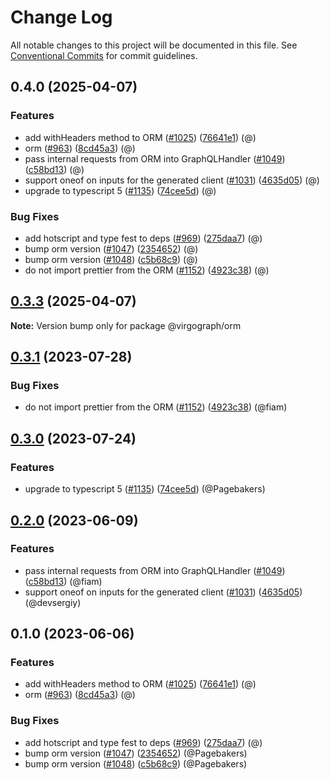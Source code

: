 # Change Log

All notable changes to this project will be documented in this file.
See [Conventional Commits](https://conventionalcommits.org) for commit guidelines.

## 0.4.0 (2025-04-07)

### Features

* add withHeaders method to ORM ([#1025](https://github.com/andreik-n2/bff-sdk/issues/1025)) ([76641e1](https://github.com/andreik-n2/bff-sdk/commit/76641e14eccd417837745743b94155a157983322)) (@)
* orm ([#963](https://github.com/andreik-n2/bff-sdk/issues/963)) ([8cd45a3](https://github.com/andreik-n2/bff-sdk/commit/8cd45a37f139e592f579c40e266ce128b8be1b5d)) (@)
* pass internal requests from ORM into GraphQLHandler ([#1049](https://github.com/andreik-n2/bff-sdk/issues/1049)) ([c58bd13](https://github.com/andreik-n2/bff-sdk/commit/c58bd13d7e314dcd09ff65b1cc32c7a2c7fabd03)) (@)
* support oneof on inputs for the generated client ([#1031](https://github.com/andreik-n2/bff-sdk/issues/1031)) ([4635d05](https://github.com/andreik-n2/bff-sdk/commit/4635d05fa52a1c67fe3f1762499193b23faef037)) (@)
* upgrade to typescript 5 ([#1135](https://github.com/andreik-n2/bff-sdk/issues/1135)) ([74cee5d](https://github.com/andreik-n2/bff-sdk/commit/74cee5db3ae8865d2bf1f1d7ab5c67fccbeeb798)) (@)

### Bug Fixes

* add hotscript and type fest to deps ([#969](https://github.com/andreik-n2/bff-sdk/issues/969)) ([275daa7](https://github.com/andreik-n2/bff-sdk/commit/275daa7bf69eaab2b635678691b11645f1590c0c)) (@)
* bump orm version ([#1047](https://github.com/andreik-n2/bff-sdk/issues/1047)) ([2354652](https://github.com/andreik-n2/bff-sdk/commit/23546522a209b57224335f67cc906f4943983397)) (@)
* bump orm version ([#1048](https://github.com/andreik-n2/bff-sdk/issues/1048)) ([c5b68c9](https://github.com/andreik-n2/bff-sdk/commit/c5b68c93d8d3f5a753150cfbce62d85bb15698f0)) (@)
* do not import prettier from the ORM ([#1152](https://github.com/andreik-n2/bff-sdk/issues/1152)) ([4923c38](https://github.com/andreik-n2/bff-sdk/commit/4923c38b157d94ddb3d3b5216e43bbf95d56f59b)) (@)

## [0.3.3](https://github.com/andreik-n2/bff-sdk/compare/@virgograph/orm@0.3.1...@virgograph/orm@0.3.3) (2025-04-07)

**Note:** Version bump only for package @virgograph/orm

## [0.3.1](https://github.com/wundergraph/wundergraph/compare/@virgograph/orm@0.3.0...@virgograph/orm@0.3.1) (2023-07-28)

### Bug Fixes

* do not import prettier from the ORM ([#1152](https://github.com/wundergraph/wundergraph/issues/1152)) ([4923c38](https://github.com/wundergraph/wundergraph/commit/4923c38b157d94ddb3d3b5216e43bbf95d56f59b)) (@fiam)

## [0.3.0](https://github.com/wundergraph/wundergraph/compare/@virgograph/orm@0.2.0...@virgograph/orm@0.3.0) (2023-07-24)

### Features

* upgrade to typescript 5 ([#1135](https://github.com/wundergraph/wundergraph/issues/1135)) ([74cee5d](https://github.com/wundergraph/wundergraph/commit/74cee5db3ae8865d2bf1f1d7ab5c67fccbeeb798)) (@Pagebakers)

## [0.2.0](https://github.com/wundergraph/wundergraph/compare/@virgograph/orm@0.1.0...@virgograph/orm@0.2.0) (2023-06-09)

### Features

* pass internal requests from ORM into GraphQLHandler ([#1049](https://github.com/wundergraph/wundergraph/issues/1049)) ([c58bd13](https://github.com/wundergraph/wundergraph/commit/c58bd13d7e314dcd09ff65b1cc32c7a2c7fabd03)) (@fiam)
* support oneof on inputs for the generated client ([#1031](https://github.com/wundergraph/wundergraph/issues/1031)) ([4635d05](https://github.com/wundergraph/wundergraph/commit/4635d05fa52a1c67fe3f1762499193b23faef037)) (@devsergiy)

## 0.1.0 (2023-06-06)

### Features

* add withHeaders method to ORM ([#1025](https://github.com/wundergraph/wundergraph/issues/1025)) ([76641e1](https://github.com/wundergraph/wundergraph/commit/76641e14eccd417837745743b94155a157983322)) (@)
* orm ([#963](https://github.com/wundergraph/wundergraph/issues/963)) ([8cd45a3](https://github.com/wundergraph/wundergraph/commit/8cd45a37f139e592f579c40e266ce128b8be1b5d)) (@)

### Bug Fixes

* add hotscript and type fest to deps ([#969](https://github.com/wundergraph/wundergraph/issues/969)) ([275daa7](https://github.com/wundergraph/wundergraph/commit/275daa7bf69eaab2b635678691b11645f1590c0c)) (@)
* bump orm version ([#1047](https://github.com/wundergraph/wundergraph/issues/1047)) ([2354652](https://github.com/wundergraph/wundergraph/commit/23546522a209b57224335f67cc906f4943983397)) (@Pagebakers)
* bump orm version ([#1048](https://github.com/wundergraph/wundergraph/issues/1048)) ([c5b68c9](https://github.com/wundergraph/wundergraph/commit/c5b68c93d8d3f5a753150cfbce62d85bb15698f0)) (@Pagebakers)
